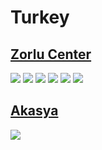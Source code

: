 
# Turkey

## [Zorlu Center](https://www.apple.com/tr/retail/zorlucenter/)

<img src="https://www.apple.com/tr/retail/zorlucenter/images/hero_large_2x.jpg"/>

<img src="https://www.apple.com/tr/retail/store/galleries/zorlucenter/images/zorlucenter_gallery_image2.jpg"/>

<img src="https://www.apple.com/tr/retail/store/galleries/zorlucenter/images/zorlucenter_gallery_image3.jpg"/>

<img src="https://www.apple.com/tr/retail/store/galleries/zorlucenter/images/zorlucenter_gallery_image4.jpg"/>

<img src="https://www.apple.com/tr/retail/store/galleries/zorlucenter/images/zorlucenter_gallery_image5.jpg"/>

<img src="https://www.apple.com/tr/retail/store/galleries/zorlucenter/images/zorlucenter_gallery_image6.jpg"/>

## [Akasya](https://www.apple.com/tr/retail/akasya/)

<img src="https://www.apple.com/tr/retail/akasya/images/hero_large_2x.jpg"/>
